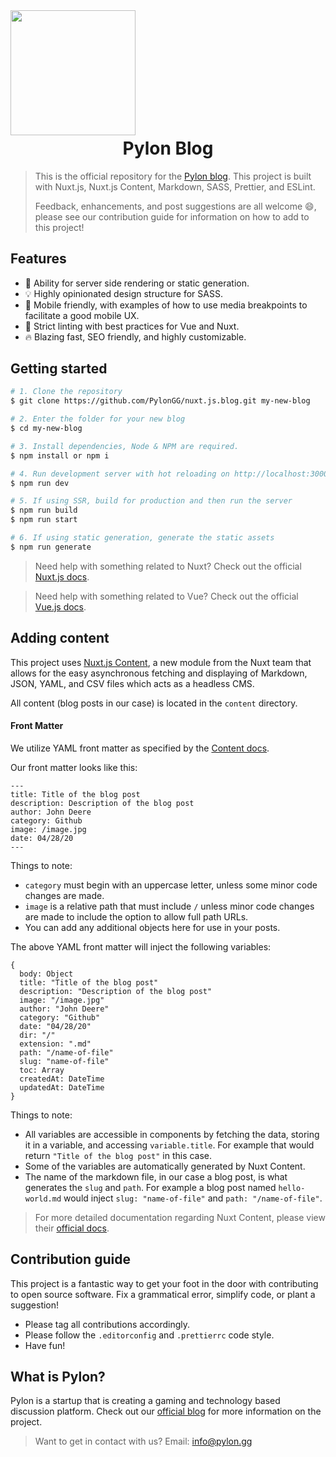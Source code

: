 <img style="text-align:center" width="200px" src="https://i.imgur.com/ZZNnLBK.png" />
<h1 style="margin-top:4px;text-align:center;">Pylon Blog</h1>

> This is the official repository for the [Pylon blog](https://blog.pylon.gg). This project is built with Nuxt.js, Nuxt.js Content, Markdown, SASS, Prettier, and ESLint.
>
> Feedback, enhancements, and post suggestions are all welcome 😄, please see our contribution guide for information on how to add to this project!

## Features

-   📓 Ability for server side rendering or static generation.
-   💡 Highly opinionated design structure for SASS.
-   📱 Mobile friendly, with examples of how to use media breakpoints to facilitate a good mobile UX.
-   🧾 Strict linting with best practices for Vue and Nuxt.
-   🔥 Blazing fast, SEO friendly, and highly customizable.

## Getting started

```bash
# 1. Clone the repository
$ git clone https://github.com/PylonGG/nuxt.js.blog.git my-new-blog

# 2. Enter the folder for your new blog
$ cd my-new-blog

# 3. Install dependencies, Node & NPM are required.
$ npm install or npm i

# 4. Run development server with hot reloading on http://localhost:3000
$ npm run dev

# 5. If using SSR, build for production and then run the server
$ npm run build
$ npm run start

# 6. If using static generation, generate the static assets
$ npm run generate
```

> Need help with something related to Nuxt? Check out the official [Nuxt.js docs](https://nuxtjs.org).

> Need help with something related to Vue? Check out the official [Vue.js docs](https://vuejs.org/v2/guide/).

## Adding content

This project uses [Nuxt.js Content](https://content.nuxtjs.org/), a new module from the Nuxt team that allows for the easy asynchronous fetching and displaying of Markdown, JSON, YAML, and CSV files which acts as a headless CMS.

All content (blog posts in our case) is located in the `content` directory.

#### Front Matter

We utilize YAML front matter as specified by the [Content docs](https://content.nuxtjs.org/writing).

Our front matter looks like this:

```
---
title: Title of the blog post
description: Description of the blog post
author: John Deere
category: Github
image: /image.jpg
date: 04/28/20
---
```

Things to note:

-   `category` must begin with an uppercase letter, unless some minor code changes are made.
-   `image` is a relative path that must include `/` unless minor code changes are made to include the option to allow full path URLs.
-   You can add any additional objects here for use in your posts.

The above YAML front matter will inject the following variables:

```
{
  body: Object
  title: "Title of the blog post"
  description: "Description of the blog post"
  image: "/image.jpg"
  author: "John Deere"
  category: "Github"
  date: "04/28/20"
  dir: "/"
  extension: ".md"
  path: "/name-of-file"
  slug: "name-of-file"
  toc: Array
  createdAt: DateTime
  updatedAt: DateTime
}
```

Things to note:

-   All variables are accessible in components by fetching the data, storing it in a variable, and accessing `variable.title`. For example that would return `"Title of the blog post"` in this case.
-   Some of the variables are automatically generated by Nuxt Content.
-   The name of the markdown file, in our case a blog post, is what generates the `slug` and `path`. For example a blog post named `hello-world.md` would inject `slug: "name-of-file"` and `path: "/name-of-file"`.

> For more detailed documentation regarding Nuxt Content, please view their [official docs](https://content.nuxtjs.org/).

## Contribution guide

This project is a fantastic way to get your foot in the door with contributing to open source software. Fix a grammatical error, simplify code, or plant a suggestion!

-   Please tag all contributions accordingly.
-   Please follow the `.editorconfig` and `.prettierrc` code style.
-   Have fun!

## What is Pylon?

Pylon is a startup that is creating a gaming and technology based discussion platform. Check out our [official blog](https://blog.pylon.gg) for more information on the project.

> Want to get in contact with us?
> Email: info@pylon.gg
